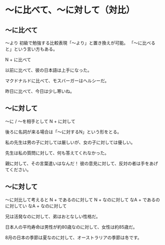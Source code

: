 # 〜に比べて、〜に対して（対比）


## 〜に比べて
〜より 初級で勉強する比較表現「〜より」と置き換えが可能。
「〜に比べると」という言い方もある。

N + に比べて

以前に比べて、彼の日本語は上手になった。

マクドナルドに比べて、モスバーガーはヘルシーだ。

昨日に比べて、今日は少し寒いね。

## 〜に対して
〜に / 〜を相手として
N + に対して

後ろに名詞が来る場合は「〜に対するN」という形をとる。

私の先生は男の子に対しては厳しいが、女の子に対しては優しい。

先生は私の質問に対して、何も答えてくれなかった。

親に対して、その言葉遣いはなんだ！
彼の意見に対して、反対の者は手をあげてください。


## 〜に対して
〜に対比して考えると
N + であるのに対して N + なのに対して なA + であるのに対してい なA + なのに対して

兄は活発なのに対して、弟はおとなしい性格だ。

日本人の平均寿命は男性が約80歳なのに対して、女性は約85歳だ。

8月の日本の季節は夏なのに対して、オーストラリアの季節は冬です。
